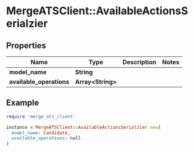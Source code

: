 # MergeATSClient::AvailableActionsSerialzier

## Properties

| Name | Type | Description | Notes |
| ---- | ---- | ----------- | ----- |
| **model_name** | **String** |  |  |
| **available_operations** | **Array&lt;String&gt;** |  |  |

## Example

```ruby
require 'merge_ats_client'

instance = MergeATSClient::AvailableActionsSerialzier.new(
  model_name: Candidate,
  available_operations: null
)
```

